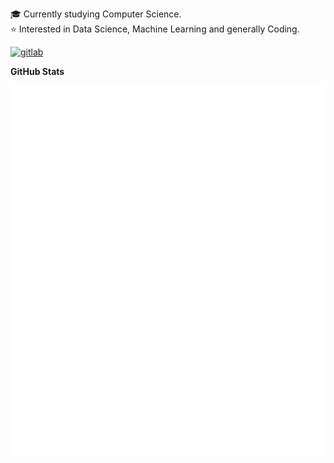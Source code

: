 🎓 Currently studying Computer Science. <br/>
⭐️ Interested in Data Science, Machine Learning and generally Coding.

[![gitlab](https://img.shields.io/badge/Gitlab-black?style=for-the-badge&logo=gitlab)][gitlab]

**GitHub Stats**

![Stats](https://github.com/Gatmatz/GithubStats/blob/master/generated/overview.svg#gh-dark-mode-only)
![Top Langs](https://github.com/Gatmatz/GithubStats/blob/master/generated/languages.svg#gh-dark-mode-only)


[gitlab]: https://gitlab.com/Gatmatz
